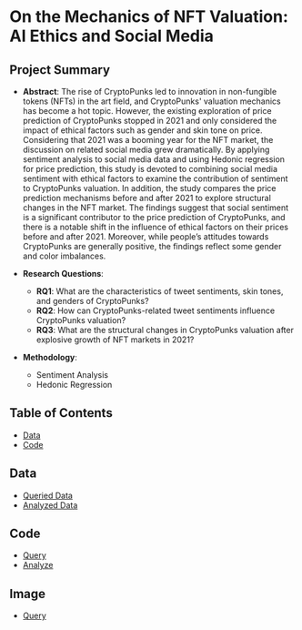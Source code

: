 # On the Mechanics of NFT Valuation: AI Ethics and Social Media

## Project Summary
- **Abstract**:
The rise of CryptoPunks led to innovation in non-fungible tokens (NFTs) in the art field, and CryptoPunks' valuation mechanics has become a hot topic. However, the existing exploration of price prediction of CryptoPunks stopped in 2021 and only considered the impact of ethical factors such as gender and skin tone on price. Considering that 2021 was a booming year for the NFT market, the discussion on related social media grew dramatically. By applying sentiment analysis to social media data and using Hedonic regression for price prediction, this study is devoted to combining social media sentiment with ethical factors to examine the contribution of sentiment to CryptoPunks valuation. In addition,  the study compares the price prediction mechanisms before and after 2021 to explore structural changes in the NFT market. The findings suggest that social sentiment is a significant contributor to the price prediction of CryptoPunks, and there is a notable shift in the influence of ethical factors on their prices before and after 2021. Moreover, while people’s attitudes towards CryptoPunks are generally positive, the findings reflect some gender and color imbalances.

- **Research Questions**:
  - **RQ1**:  What are the characteristics of tweet sentiments, skin tones, and genders of CryptoPunks?
  - **RQ2**: How can CryptoPunks-related tweet sentiments influence CryptoPunks valuation?
  - **RQ3**: What are the structural changes in CryptoPunks valuation after explosive growth of NFT markets in 2021?
  
- **Methodology**: 
  - Sentiment Analysis
  - Hedonic Regression
  
## Table of Contents
- [Data](https://github.com/HCI-Blockchain/ICWSM-2023#data)
- [Code](https://github.com/HCI-Blockchain/ICWSM-2023#code)

## Data
- [Queried Data](https://github.com/HCI-Blockchain/ICWSM-2023/tree/main/data/queried_data)
- [Analyzed Data](https://github.com/HCI-Blockchain/ICWSM-2023/tree/main/data/analyzed_data)

## Code
- [Query](https://github.com/HCI-Blockchain/ICWSM-2023/tree/main/code/query)
- [Analyze](https://github.com/HCI-Blockchain/ICWSM-2023/tree/main/code/analyze)

## Image
- [Query](https://github.com/HCI-Blockchain/ICWSM-2023/tree/main/code/figure)

